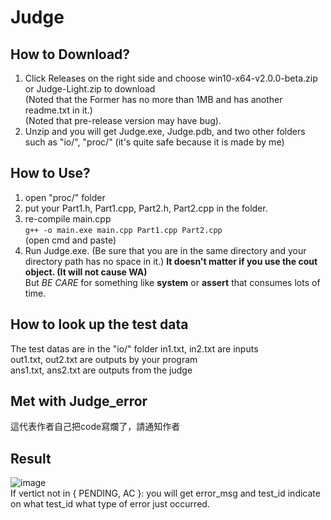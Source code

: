 Judge
===

How to Download?
---
1. Click Releases on the right side and choose win10-x64-v2.0.0-beta.zip or Judge-Light.zip to download \
    (Noted that the Former has no more than 1MB and has another readme.txt in it.) \
    (Noted that pre-release version may have bug).
2. Unzip and you will get Judge.exe, Judge.pdb, and two other folders such as "io/", "proc/" (it's quite safe because it is made by me)

How to Use?
---
1. open "proc/" folder
2. put your Part1.h, Part1.cpp, Part2.h, Part2.cpp in the folder.
3. re-compile main.cpp \
    ```g++ -o main.exe main.cpp Part1.cpp Part2.cpp``` \
    (open cmd and paste)
4. Run Judge.exe. (Be sure that you are in the same directory and your directory path has no space in it.)
**It doesn't matter if you use the cout object. (It will not cause WA)** \
But *BE CARE* for something like **system** or **assert** that consumes lots of time.

How to look up the test data
---
The test datas are in the "io/" folder
in1.txt, in2.txt are inputs \
out1.txt, out2.txt are outputs by your program \
ans1.txt, ans2.txt are outputs from the judge

Met with Judge_error
---
這代表作者自己把code寫爛了，請通知作者

Result
---
![image](https://user-images.githubusercontent.com/51773435/171774210-65e68feb-1a4a-4e10-b4e2-b657e319d962.png) \
If vertict not in { PENDING, AC }:
    you will get error_msg and test_id indicate on what test_id what type of error just occurred.
